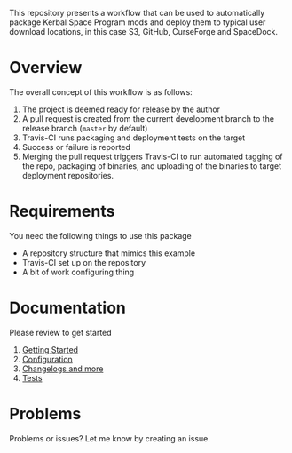 This repository presents a workflow that can be used to automatically package Kerbal Space Program mods and deploy them to typical user download locations, in this case S3, GitHub, CurseForge and SpaceDock. 

# Overview

The overall concept of this workflow is as follows:

1. The project is deemed ready for release by the author
2. A pull request is created from the current development branch to the release branch (`master` by default)
3. Travis-CI runs packaging and deployment tests on the target
4. Success or failure is reported
4. Merging the pull request triggers Travis-CI to run automated tagging of the repo, packaging of binaries, and uploading of the binaries to target deployment repositories.

# Requirements

You need the following things to use this package

* A repository structure that mimics this example
* Travis-CI set up on the repository
* A bit of work configuring thing

# Documentation

Please review to get started

1. [Getting Started](https://github.com/post-kerbin-mining-corporation/build-deploy/docs/start.md)
2. [Configuration](https://github.com/post-kerbin-mining-corporation/build-deploy/docs/configuration.md)
3. [Changelogs and more](https://github.com/post-kerbin-mining-corporation/build-deploy/docs/misc.md)
4. [Tests](https://github.com/post-kerbin-mining-corporation/build-deploy/docs/tests.md)

# Problems

Problems or issues? Let me know by creating an issue. 